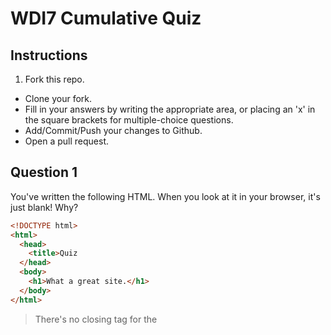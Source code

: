 # WDI7 Cumulative Quiz

## Instructions

1. Fork this repo.
- Clone your fork.
- Fill in your answers by writing the appropriate area, or placing an 'x' in the square brackets for multiple-choice questions.
- Add/Commit/Push your changes to Github.
- Open a pull request.

## Question 1

You've written the following HTML. When you look at it in your browser, it's just blank! Why?

```html
<!DOCTYPE html>
<html>
  <head>
    <title>Quiz
  </head>
  <body>
    <h1>What a great site.</h1>
  </body>
</html>
```
> There's no closing tag for the <title> element so it's reading everything that follows as the title.

## Question 2

What's the purpose of the `alt` attribute on image tags?

> Devices/programs that assist the blind to read web pages look at the alt tag to describe the image - particularly important if you are using an image to link to something else, the alt text needs to describe what the link does; similarly, if the image is illustrating something, such as a graph, the alt text should describe what the image is illustrating. Decorative images should just have empty alt text (alt="").

## Question 3

Why does the following code snippet throw an error, and what would fix the error?

```js
var theBody = document.querySelectorAll("body");
theBody.style.backgroundColor = "red";
```
> .querySelectorAll returns an array so you won't be able to call .style directly on the body. You can just write:
```js
document.body.style.backgroundColor = "red";
```

## Question 4

Why does the following code snippet throw an error, and what would fix the error?

```css
body{
  background-color = "red";
}
```
> The equal sign should be a colon and you don't need the quotation marks. Should just be
```css
body{
  background-color: red;
}
```

## Question 5

**The scenario:** You're starting a new app. You create a local repo and a repo on Github, create a readme file, and put it on Github. Then you run into Juan, who's already done a lot of the work you were planning to do. You want to pull his code down and include it in your repo, and put your combined code up on your Github repo.

All the steps for one way of doing the above have been written below, but in the wrong order. Put them in the correct order.

```
$ cd project-repo
$ git init project-repo
$ git remote add origin git@github.com/username/project-repo.git
$ touch README.md
$ git add .
$ git commit -m "initial commit"
$ git push origin master
$ git remote add juan git@github.com/juan/project-repo.git
$ git merge juan/feature
$ git push origin master
```

## Question 6

Your Rails database has two tables. `students` has the columns `id` and `name`, and `sandwiches` has the columns `id`, `type`, and `student_id`.

Use ActiveRecord to create a new `pbj` sandwich and make it belong to the student named Geraldo.

```rb
var geraldo = Student.find_by(name: "Geraldo")
geraldo.sandwiches.create(type: "pbj")

```

## Question 7

Using Ruby, instantiate an array called `fruits` that contains `apple`, `banana`, and `orange`.

Then, use an enumerator to print to the console the sentence "I'd like to eat a [fruit]" once for each fruit.

```rb
var fruits = ["apple", "banana", "orange"];
fruits.each do |fruit|
  puts "I'd like to eat a(n) " + fruit
end

```

## Question 8

Write one Express route for each of four HTTP methods.

Then, make each route respond with a one-word string containing the RESTful action that would most likely be associated with this route.

```js
var express = require("express");
var app = express();

app.get("/artists", function(req, res){
  res.send("GET")
});

app.post("/artists", function(req, res){
  res.send("POST")
});

app.put("/artists/:id", function(req, res){
  res.send("PUT")
});

app.delete("/artists/:id", function(req, res){
  res.send("DELETE")
});

```

## Question 9

What is the difference between the two following lines of code?

```rb
@artist.save
@artist.save!
```

> @artist.save! will throw an error if it can't be saved, whereas without the ! it will just quietly return false.

## Question 10

Using jQuery, write an AJAX request to `http://tunr.com/artists` that would create a new artist with the name of 'Resin Laying Deer Figurine, Gold', and pop up a box saying "All done!" when complete.

```js
  function aDeerForAndy(){
    $.ajax({
      url: "http://tunr.com/artists",
      type: "POST",
      data: {name: "Resin Laying Deer Figurine, Gold"},
      dataType: "json"
    }).done(function(){
      alert("All done!")
    }).fail(function(){
      console.log("No resin deer for you!")
    }).always(function(){
      console.log("Have a nice day.")
    })
  }
```

## Question 11

Due to budget cuts, GA can no longer hire new instructors. Instead they can only instantiate new instructors with Javascript.

Define a Javascript constructor called 'Instructor'. Every instance of Instructor should have a `name` property, and a method called `receivePresent`. This method takes one argument called `gift` and, when executed, console-logs "[name] promptly drops the [gift] on the floor."

Instantiate an instructor named 'Andy' and call its `receivePresent` method with "Resin Laying Deer Figurine, Gold" as the argument.

```js
function Instructor(name) {
  this.name = name;
  this.receivePresent = function(gift){ return this.name + "promptly drops the " + gift + " on the floor." };
}

var andy = new Instructor("Andy");
var gift = "Resin Laying Deer Figurine, Gold";
andy.receivePresent(gift);

```

## Question 12

Your Rails app has the following `application.html.erb`. Nothing shows up in your browser on any of your app's pages. Why not?

```erb
<!DOCTYPE html
<html>
<head>
  <title>Quiz</title
  <%= stylesheet_link_tag "application", media: "all", "data-turbolinks-track" => true %>
  <%= javascript_include_tag "application", "data-turbolinks-track" => true %>
  <%= csrf_meta_tags %>
</head>
<body>
  <% yield %>
</body>
</html>
```

> The closing title tag doesn't have the > closing it out, and the yield section in the body should be <%= %> in order for the views to be rendered there.

## Question 13

Of the three options below, which is the most "correct" way of organizing the files that make up an Angular app, as used in class? Why is this option considered "better" than the other two?

> Option B is preferred because controllers and views are grouped together alphabetically within each module, which makes sense because of their close relationship in Angular's modular MVVM system

### A:
```
/js
  app.js
  controllers/
    artist_index.js
    artist_show.js
  directives/
    artist_form.js
    song_form.js
  views/
    artist_index.html
    artist_show.html
    artist_form.html
    song_form.html
```

### B:
```
/js
  app.js
  artists/
    index.controller.js
    index.html
    show.controller.js
    show.html
    form.directive.js
    form.html
  songs/
    form.html
    form.directive.html
```

### C:
```
/js
  app.js
  controllers/
    artists_controller.js
  directives/
    songs_directive.js
/html
  artists/
    index.html
    show.html
    form.html
  songs/
    form.html
```

## Question 14

Convert the following ActiveRecord sequence to Mongoose:

```rb
@andy = Instructor.find_by(name: "Andy")
@andy.wishlist_items.create(description: "Resin Laying Deer Figurine, Gold")
```

```js
var andy = Instructor.find(name: "Andy")
var deer = new WishlistItem({
  description: "Resin Laying Deer Figurine, Gold"
})
deer.save();
andy.wishlistItems.push(deer);
andy.save();
```
